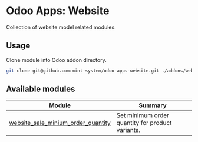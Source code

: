 # Odoo Apps: Website

Collection of website model related modules.

## Usage

Clone module into Odoo addon directory.

```bash
git clone git@github.com:mint-system/odoo-apps-website.git ./addons/website
```

## Available modules

| Module | Summary |
| --- | --- |
| [website_sale_minium_order_quantity](website_sale_minium_order_quantity) |         Set minimum order quantity for product variants. |
